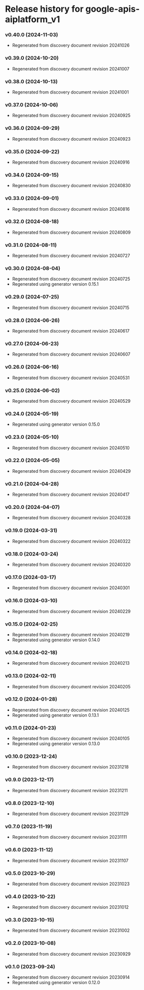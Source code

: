 # Release history for google-apis-aiplatform_v1

### v0.40.0 (2024-11-03)

* Regenerated from discovery document revision 20241026

### v0.39.0 (2024-10-20)

* Regenerated from discovery document revision 20241007

### v0.38.0 (2024-10-13)

* Regenerated from discovery document revision 20241001

### v0.37.0 (2024-10-06)

* Regenerated from discovery document revision 20240925

### v0.36.0 (2024-09-29)

* Regenerated from discovery document revision 20240923

### v0.35.0 (2024-09-22)

* Regenerated from discovery document revision 20240916

### v0.34.0 (2024-09-15)

* Regenerated from discovery document revision 20240830

### v0.33.0 (2024-09-01)

* Regenerated from discovery document revision 20240816

### v0.32.0 (2024-08-18)

* Regenerated from discovery document revision 20240809

### v0.31.0 (2024-08-11)

* Regenerated from discovery document revision 20240727

### v0.30.0 (2024-08-04)

* Regenerated from discovery document revision 20240725
* Regenerated using generator version 0.15.1

### v0.29.0 (2024-07-25)

* Regenerated from discovery document revision 20240715

### v0.28.0 (2024-06-26)

* Regenerated from discovery document revision 20240617

### v0.27.0 (2024-06-23)

* Regenerated from discovery document revision 20240607

### v0.26.0 (2024-06-16)

* Regenerated from discovery document revision 20240531

### v0.25.0 (2024-06-02)

* Regenerated from discovery document revision 20240529

### v0.24.0 (2024-05-19)

* Regenerated using generator version 0.15.0

### v0.23.0 (2024-05-10)

* Regenerated from discovery document revision 20240510

### v0.22.0 (2024-05-05)

* Regenerated from discovery document revision 20240429

### v0.21.0 (2024-04-28)

* Regenerated from discovery document revision 20240417

### v0.20.0 (2024-04-07)

* Regenerated from discovery document revision 20240328

### v0.19.0 (2024-03-31)

* Regenerated from discovery document revision 20240322

### v0.18.0 (2024-03-24)

* Regenerated from discovery document revision 20240320

### v0.17.0 (2024-03-17)

* Regenerated from discovery document revision 20240301

### v0.16.0 (2024-03-10)

* Regenerated from discovery document revision 20240229

### v0.15.0 (2024-02-25)

* Regenerated from discovery document revision 20240219
* Regenerated using generator version 0.14.0

### v0.14.0 (2024-02-18)

* Regenerated from discovery document revision 20240213

### v0.13.0 (2024-02-11)

* Regenerated from discovery document revision 20240205

### v0.12.0 (2024-01-28)

* Regenerated from discovery document revision 20240125
* Regenerated using generator version 0.13.1

### v0.11.0 (2024-01-23)

* Regenerated from discovery document revision 20240105
* Regenerated using generator version 0.13.0

### v0.10.0 (2023-12-24)

* Regenerated from discovery document revision 20231218

### v0.9.0 (2023-12-17)

* Regenerated from discovery document revision 20231211

### v0.8.0 (2023-12-10)

* Regenerated from discovery document revision 20231129

### v0.7.0 (2023-11-19)

* Regenerated from discovery document revision 20231111

### v0.6.0 (2023-11-12)

* Regenerated from discovery document revision 20231107

### v0.5.0 (2023-10-29)

* Regenerated from discovery document revision 20231023

### v0.4.0 (2023-10-22)

* Regenerated from discovery document revision 20231012

### v0.3.0 (2023-10-15)

* Regenerated from discovery document revision 20231002

### v0.2.0 (2023-10-08)

* Regenerated from discovery document revision 20230929

### v0.1.0 (2023-09-24)

* Regenerated from discovery document revision 20230914
* Regenerated using generator version 0.12.0

